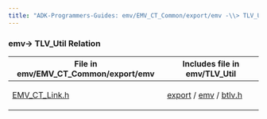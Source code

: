 ```yaml
---
title: "ADK-Programmers-Guides: emv/EMV_CT_Common/export/emv -\\> TLV_Util Relation"
---
```


### emv→ TLV_Util Relation

| File in emv/EMV_CT_Common/export/emv | Includes file in emv/TLV_Util |
|----|----|
| <p><a href="_e_m_v___c_t___link_8h.md">EMV_CT_Link.h</a></p> | <p><a href="dir_2b94011182cccbeeedaa27d80210d4e6.md">export</a> / <a href="dir_811fc19cda6e4229a2bc03f90d55dff0.md">emv</a> / <a href="btlv_8h.md">btlv.h</a></p> |
